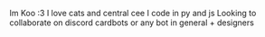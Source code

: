 Im Koo :3
I love cats and central cee 
I code in py and js
Looking to collaborate on discord cardbots or any bot in general + designers

<!---
KookieDookie7/KookieDookie7 is a ✨ special ✨ repository because its `README.md` (this file) appears on your GitHub profile.
You can click the Preview link to take a look at your changes.
--->
